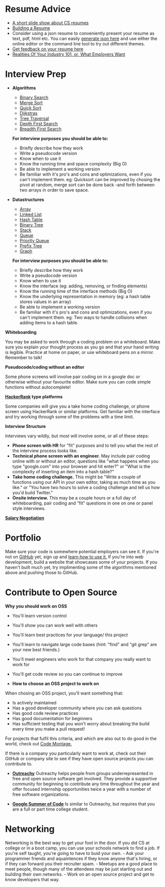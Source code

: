 # Resume Advice

- [A short slide show about CS resumes](http://www.cs.usfca.edu/~parrt/doc/resume.pdf)
- [Building a Resume](https://www.reddit.com/r/resumes/wiki/faq#wiki_building_a_resume)
- Consider using a json resume to conveniently present your resume as text, pdf, html etc. You can easily [generate json here](http://registry.jsonresume.org/) and use either the online editor or the command line tool to try out different themes.
- [Get feedback on your resume here](reddit.com/r/resumes)
- [Realities Of Your Industry 101, or, What Employers Want](http://www.kalzumeus.com/2011/10/28/dont-call-yourself-a-programmer/)

# Interview Prep

- **Algorithms**

	- [Binary Search](https://en.wikipedia.org/wiki/Binary_search_algorithm)
	- [Merge Sort](https://en.wikipedia.org/wiki/Merge_sort)
	- [Quick Sort](https://en.wikipedia.org/wiki/Quicksort)
	- [Dijkstras](https://en.wikipedia.org/wiki/Dijkstra%27s_algorithm)
	- [Tree Traversal](https://en.wikipedia.org/wiki/Tree_traversal)
	- [Depth First Search](https://en.wikipedia.org/wiki/Depth-first_search)
	- [Breadth First Search](https://en.wikipedia.org/wiki/Breadth-first_search)

	**For interview purposes you should be able to:**

	- Briefly describe how they work
	- Write a pseudocode version
	- Know when to use it
	- Know the running time and space complexity (Big O)
	- Be able to implement a working version
	- Be familiar with it's pro's and cons and optimizations, even if you can't implement them. eg: Quicksort can be improved by chosing the pivot at random, merge sort can be done back -and forth between two arrays in order to save space.


- **Datastructures**

	- [Array](https://en.wikipedia.org/wiki/Array_data_structure)
	- [Linked List](https://en.wikipedia.org/wiki/Linked_list)
	- [Hash Table](https://en.wikipedia.org/wiki/Hash_table)
	- [Binary Tree](https://en.wikipedia.org/wiki/Binary_tree)
	- [Stack](https://en.wikipedia.org/wiki/Stack_(abstract_data_type))
	- [Queue](https://en.wikipedia.org/wiki/Queue_(abstract_data_type))
	- [Priority Queue](https://en.wikipedia.org/wiki/Priority_queue)
	- [Prefix Tree](https://en.wikipedia.org/wiki/Trie)
	- [Graph](https://en.wikipedia.org/wiki/Graph_(abstract_data_type))

	**For interview purposes you should be able to:**

	- Briefly describe how they work
	- Write a pseudocode version
	- Know when to use it
	- Know the interface (eg: adding, removing, or finding elements)
	- Know the running time of the interface methods (Big O)
	- Know the underlying representation in memory (eg: a hash table stores values in an array)
	- Be able to implement a working version
	- Be familiar with it's pro's and cons and optimizations, even if you can't implement them. eg: Two ways to handle collisions when adding items to a hash table.

**Whiteboarding**

You may be asked to work through a coding problem on a whiteboard. Make sure you explain your thought process as you go and that your hand writing is legible. Practice at home on paper, or use whiteboard pens on a mirror. Remember to talk!

**Pseudocode/coding without an editor**

Some phone screens will involve pair coding on in a google doc or otherwise without your favourite editor. Make sure you can code simple functions without autocomplete! 

**[HackerRank](https://www.hackerrank.com/) type platforms**

Some companies will give you a take home coding challenge, or phone screen using HackerRank or similar platforms. Get familiar with the interface and try working through some of the problems with a time limit.

**Interview Structure**

Interviews vary wildly, but most will involve some, or all of these steps:

- **Phone screen with HR** for "fit" purposes and to tell you what the rest of the interview process looks like.
- **Technical phone screen with an engineer.** May include pair coding online with or without an editor, questions like "what happens when you type "google.com" into your browser and hit enter?" or "What is the complexity of inserting an item into a hash table?"
- **Take home coding challenge.** This might be "Write a couple of functions using our API in your own editor, taking as much time as you like." or "You have two hours to solve a coding challenge and tell us how you'd build Twitter."
- **Onsite interview.** This may be a couple hours or a full day of whiteboarding, pair coding and "fit" questions in one on one or panel style interviews.

**[Salary Negotiation](http://www.kalzumeus.com/2012/01/23/salary-negotiation/)**


# Portfolio

Make sure your code is somewhere potential employers can see it. If you're not on [GitHub](https://github.com) yet, sign up and [learn how to use it.](https://try.github.io/levels/1/challenges/1) If you're into web development, build a website that showcases some of your projects. If you haven't built much yet, try implimenting some of the algorithms mentioned above and pushing those to GitHub.

# Contribute to Open Source

**Why you should work on OSS**  
- You'll learn version control
- You'll show you can work well with others
- You'll learn best practices for your language/ this project
- You'll learn to navigate large code bases (hint: "find" and "git grep" are your new best friends.)
- You'll meet engineers who work for that company you really want to work for
- You'll get code review so you can continue to improve

- **How to choose an OSS project to work on**

When chosing an OSS project, you'll want something that:

- Is actively maintained 
- Has a good developer community where you can ask questions
- Has good code review practices
- Has good documentation for beginners
- Has sufficient testing that you won't worry about breaking the build every time you make a pull request!

For projects that fulfil this criteria, and which are also out to do good in the world, check out [Code Montage.](https://www.codemontage.com/)

If there is a company you particularly want to work at, check out their GitHub or company site to see if they have open source projects you can contribute to.

- **[Outreachy](https://www.gnome.org/outreachy/)** Outreachy helps people from groups underrepresented in free and open source software get involved. They provide a supportive community for beginning to contribute any time throughout the year and offer focused internship opportunities twice a year with a number of free software organizations.

- **[Google Summer of Code](https://www.google-melange.com/gsoc/homepage/google/gsoc2015)** Is similar to Outreachy, but requires that you are a full or part time college student.

# Networking

Networking is the best way to get your foot in the door. If you did CS at college or in a boot camp, you can use your schools network to find a job. If you're self taught, you're going to have to buid your own.
	- Ask your programmer friends and aquaintences if they know anyone that's hiring, or if they can forward you their recruiter spam.
	- Meetups are a good place to meet people, though many of the attendees may be just starting out and building their own networks. 
	- Work on an open source project and get to know developers that way.











